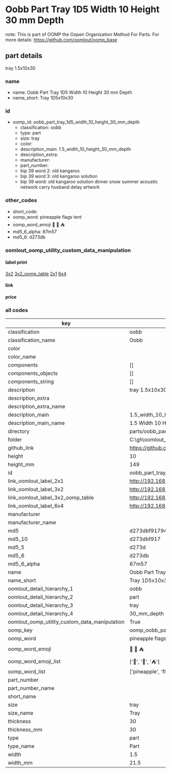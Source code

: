 # Oobb Part Tray 1D5 Width 10 Height 30 mm Depth  

note: This is part of OOMP the Oopen Organization Method For Parts. For more details: https://github.com/oomlout/oomp_base

##  part details
  



tray 1.5x10x30



### name
* name: Oobb Part Tray 1D5 Width 10 Height 30 mm Depth
* name_short: Tray 1D5x10x30 
### id
* oomp_id: oobb_part_tray_1d5_width_10_height_30_mm_depth
  * classification: oobb
  * type: part
  * size: tray
  * color: 
  * description_main: 1.5_width_10_height_30_mm_depth
  * description_extra: 
  * manufacturer: 
  * part_number: 
  * bip 39 word 2: old kangaroo
  * bip 39 word 3: old kangaroo solution
  * bip 39 word: old kangaroo solution dinner snow summer acoustic network carry husband delay artwork

### other_codes
* short_code: 
* oomp_word: pineapple flags tent
* oomp_word_emoji :pineapple: :flags: :tent:
* md5_6_alpha: 87m57
* md5_6: d273db






### oomlout_oomp_utility_custom_data_manipulation
#### label print
[3x2](http://192.168.1.245:1112/?label=oomp%2087m57)
[3x2_oomp_table](http://192.168.1.108:1112/?label=oomp%2087m57)
[2x1](http://192.168.1.242:1112/?label=oomp%2087m57)
[6x4](http://192.168.1.55:1112/?label=oomp%2087m57)    

#### link

                              

#### price







### all codes 
| key | value |  
| --- | --- |  
| classification | oobb |  
| classification_name | Oobb |  
| color |  |  
| color_name |  |  
| components | [] |  
| components_objects | [] |  
| components_string | [] |  
| description | tray 1.5x10x30 |  
| description_extra |  |  
| description_extra_name |  |  
| description_main | 1.5_width_10_height_30_mm_depth |  
| description_main_name | 1.5 Width 10 Height 30 mm Depth |  
| directory | parts/oobb_part_tray_1d5_width_10_height_30_mm_depth |  
| folder | C:\gh\oomlout_oobb_version_4_generated_parts\parts\oobb_part_tray_1d5_width_10_height_30_mm_depth |  
| github_link | https://github.com/oomlout/oomlout_oomp_part_src/tree/main/parts/oobb_part_tray_1d5_width_10_height_30_mm_depth |  
| height | 10 |  
| height_mm | 149 |  
| id | oobb_part_tray_1d5_width_10_height_30_mm_depth |  
| link_oomlout_label_2x1 | http://192.168.1.242:1112/?label=oomp%2087m57 |  
| link_oomlout_label_3x2 | http://192.168.1.245:1112/?label=oomp%2087m57 |  
| link_oomlout_label_3x2_oomp_table | http://192.168.1.108:1112/?label=oomp%2087m57 |  
| link_oomlout_label_6x4 | http://192.168.1.55:1112/?label=oomp%2087m57 |  
| manufacturer |  |  
| manufacturer_name |  |  
| md5 | d273dbf91794c04364e6c3e59d9e64d0 |  
| md5_10 | d273dbf917 |  
| md5_5 | d273d |  
| md5_6 | d273db |  
| md5_6_alpha | 87m57 |  
| name | Oobb Part Tray 1D5 Width 10 Height 30 mm Depth |  
| name_short | Tray 1D5x10x30  |  
| oomlout_detail_hierarchy_1 | oobb |  
| oomlout_detail_hierarchy_2 | part |  
| oomlout_detail_hierarchy_3 | tray |  
| oomlout_detail_hierarchy_4 | 30_mm_depth |  
| oomlout_oomp_utility_custom_data_manipulation | True |  
| oomp_key | oomp_oobb_part_tray_1d5_width_10_height_30_mm_depth |  
| oomp_word | pineapple flags tent |  
| oomp_word_emoji | :pineapple: :flags: :tent: |  
| oomp_word_emoji_list | [':pineapple:', ':flags:', ':tent:'] |  
| oomp_word_list | ['pineapple', 'flags', 'tent'] |  
| part_number |  |  
| part_number_name |  |  
| short_name |  |  
| size | tray |  
| size_name | Tray |  
| thickness | 30 |  
| thickness_mm | 30 |  
| type | part |  
| type_name | Part |  
| width | 1.5 |  
| width_mm | 21.5 |  
